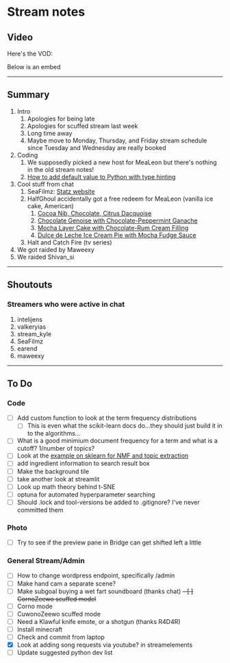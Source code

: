 # Stream notes

## Video

Here's the VOD:

Below is an embed

---

## Summary

1. Intro
   1. Apologies for being late
   2. Apologies for scuffed stream last week
   3. Long time away
   4. Maybe move to Monday, Thursday, and Friday stream schedule since Tuesday and Wednesday are really booked
2. Coding
   1. We supposedly picked a new host for MeaLeon but there's nothing in the old stream notes!
   2. [How to add default value to Python with type hinting](https://stackoverflow.com/questions/38727520/how-do-i-add-default-parameters-to-functions-when-using-type-hinting)
3. Cool stuff from chat
   1. SeaFilmz: [Statz website](https://statz.netlify.app/)
   2. HalfGhoul accidentally got a free redeem for MeaLeon (vanilla ice cake, American)
      1. [Cocoa Nib, Chocolate, Citrus Dacquoise](https://www.epicurious.com/recipes/food/views/cocoa-nib-chocolate-and-citrus-dacquoise-351263)
      2. [Chocolate Genoise with Chocolate-Peppermint Ganache](https://www.epicurious.com/recipes/food/views/chocolate-genoise-with-chocolate-peppermint-ganache-5114)
      3. [Mocha Layer Cake with Chocolate-Rum Cream Filling](https://www.epicurious.com/recipes/food/views/mocha-layer-cake-with-chocolate-rum-cream-filling-106023)
      4. [Dulce de Leche Ice Cream Pie with Mocha Fudge Sauce](https://www.epicurious.com/recipes/food/views/dulce-de-leche-ice-cream-pie-with-mocha-fudge-sauce-106861)
   3. Halt and Catch Fire (tv series)
4. We got raided by Maweexy
5. We raided Shivan_si


---

## Shoutouts

### Streamers who were active in chat

1. intelijens
2. valkeryias
3. stream_kyle
5. SeaFilmz
4. earend
6. maweexy
---

## To Do

### Code

- [ ] Add custom function to look at the term frequency distributions
  - [ ] This is even what the scikit-learn docs do...they should just build it in to the algorithms...
- [ ] What is a good minimium document frequency for a term and what is a cutoff? 1/number of topics?
- [ ] Look at the [example on sklearn for NMF and topic extraction](https://scikit-learn.org/stable/auto_examples/applications/plot_topics_extraction_with_nmf_lda.html#sphx-glr-auto-examples-applications-plot-topics-extraction-with-nmf-lda-py)
- [ ] add ingredient information to search result box
- [ ] Make the background tile
- [ ] take another look at streamlit
- [ ] Look up math theory behind t-SNE
- [ ] optuna for automated hyperparameter searching
- [ ] Should .lock and tool-versions be added to .gitignore? I've never committed them

### Photo

- [ ] Try to see if the preview pane in Bridge can get shifted left a little

### General Stream/Admin

- [ ] How to change wordpress endpoint, specifically /admin
- [ ] Make hand cam a separate scene?
- [ ] Make subgoal buying a wet fart soundboard (thanks chat)
~~- [ ] CornoZeewo scuffed model~~
- [ ] Corno mode
- [ ] CuwonoZeewo scuffed mode
- [ ] Need a Klawful knife emote, or a shotgun (thanks R4D4R)
- [ ] Install minecraft
- [ ] Check and commit from laptop
- [X] Look at adding song requests via youtube? in streamelements
- [ ] Update suggested python dev list
